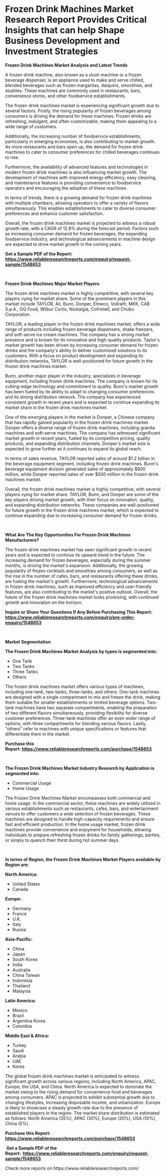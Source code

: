 <p><h1>Frozen Drink Machines Market Research Report Provides Critical Insights that can help Shape Business Development and Investment Strategies</h1></p><p><strong>Frozen Drink Machines Market Analysis and Latest Trends</strong></p>
<p><p>A frozen drink machine, also known as a slush machine or a frozen beverage dispenser, is an appliance used to make and serve chilled, blended beverages such as frozen margaritas, daiquiris, smoothies, and slushies. These machines are commonly used in restaurants, bars, convenience stores, and other foodservice establishments.</p><p>The frozen drink machines market is experiencing significant growth due to several factors. Firstly, the rising popularity of frozen beverages among consumers is driving the demand for these machines. Frozen drinks are refreshing, indulgent, and often customizable, making them appealing to a wide range of customers.</p><p>Additionally, the increasing number of foodservice establishments, particularly in emerging economies, is also contributing to market growth. As more restaurants and bars open up, the demand for frozen drink machines to cater to consumer preferences for chilled beverages continues to rise.</p><p>Furthermore, the availability of advanced features and technologies in modern frozen drink machines is also influencing market growth. The development of machines with improved energy efficiency, easy cleaning, and maintenance features is providing convenience to foodservice operators and encouraging the adoption of these machines.</p><p>In terms of trends, there is a growing demand for frozen drink machines with multiple chambers, allowing operators to offer a variety of flavors simultaneously. This enables establishments to cater to diverse consumer preferences and enhance customer satisfaction.</p><p>Overall, the frozen drink machines market is projected to witness a robust growth rate, with a CAGR of 12.8% during the forecast period. Factors such as increasing consumer demand for frozen beverages, the expanding foodservice industry, and technological advancements in machine design are expected to drive market growth in the coming years.</p></p>
<p><strong>Get a Sample PDF of the Report:&nbsp; <a href="https://www.reliableresearchreports.com/enquiry/request-sample/1548653">https://www.reliableresearchreports.com/enquiry/request-sample/1548653</a></strong></p>
<p>&nbsp;</p>
<p><strong>Frozen Drink Machines Major Market Players</strong></p>
<p><p>The frozen drink machines market is highly competitive, with several key players vying for market share. Some of the prominent players in this market include TAYLOR, Ali, Bunn, Donper, Elmeco, Vollrath, MKK, CAB S.p.A., GQ Food, Wilbur Curtis, Nostalgia, Cofrimell, and Chubu Corporation.</p><p>TAYLOR, a leading player in the frozen drink machines market, offers a wide range of products including frozen beverage dispensers, shake freezers, and soft-serve ice cream machines. The company has a strong market presence and is known for its innovative and high-quality products. Taylor's market growth has been driven by increasing consumer demand for frozen drinks and the company's ability to deliver customized solutions to its customers. With a focus on product development and expanding its distribution networks, TAYLOR is well-positioned for future growth in the frozen drink machines market.</p><p>Bunn, another major player in the industry, specializes in beverage equipment, including frozen drink machines. The company is known for its cutting-edge technology and commitment to quality. Bunn's market growth has been fueled by its ability to adapt to changing consumer preferences and its strong distribution network. The company has experienced consistent growth in recent years and is expected to continue expanding its market share in the frozen drink machines market.</p><p>One of the emerging players in the market is Donper, a Chinese company that has rapidly gained popularity in the frozen drink machines market. Donper offers a diverse range of frozen drink machines, including granita machines and soft-serve machines. The company has witnessed significant market growth in recent years, fueled by its competitive pricing, quality products, and expanding distribution channels. Donper's market size is expected to grow further as it continues to expand its global reach.</p><p>In terms of sales revenue, TAYLOR reported sales of around $1.2 billion in the beverage equipment segment, including frozen drink machines. Bunn's beverage equipment division generated sales of approximately $900 million, while Donper reported sales of over $500 million in the frozen drink machines market.</p><p>Overall, the frozen drink machines market is highly competitive, with several players vying for market share. TAYLOR, Bunn, and Donper are some of the key players driving market growth, with their focus on innovation, quality, and expanding distribution networks. These companies are well-positioned for future growth in the frozen drink machines market, which is expected to continue expanding due to increasing consumer demand for frozen drinks.</p></p>
<p>&nbsp;</p>
<p><strong>What Are The Key Opportunities For Frozen Drink Machines Manufacturers?</strong></p>
<p><p>The frozen drink machines market has seen significant growth in recent years and is expected to continue its upward trend in the future. The increasing demand for frozen beverages, especially during the summer months, is driving the market's expansion. Additionally, the growing popularity of frozen cocktails and smoothies among consumers, as well as the rise in the number of cafes, bars, and restaurants offering these drinks, are fueling the market's growth. Furthermore, technological advancements in frozen drink machines, such as improved efficiency and user-friendly features, are also contributing to the market's positive outlook. Overall, the future of the frozen drink machines market looks promising, with continued growth and innovation on the horizon.</p></p>
<p><strong>Inquire or Share Your Questions If Any Before Purchasing This Report: <a href="https://www.reliableresearchreports.com/enquiry/pre-order-enquiry/1548653">https://www.reliableresearchreports.com/enquiry/pre-order-enquiry/1548653</a></strong></p>
<p>&nbsp;</p>
<p><strong>Market Segmentation</strong></p>
<p><strong>The Frozen Drink Machines Market Analysis by types is segmented into:</strong></p>
<p><ul><li>One Tank</li><li>Two Tanks</li><li>Three Tanks</li><li>Others</li></ul></p>
<p><p>The frozen drink machines market offers various types of machines, including one-tank, two-tanks, three-tanks, and others. One-tank machines are designed with a single compartment to mix and freeze the drink, making them suitable for smaller establishments or limited beverage options. Two-tank machines have two separate compartments, enabling the preparation of two different flavors simultaneously, providing flexibility for diverse customer preferences. Three-tank machines offer an even wider range of options, with three compartments for blending various flavors. Lastly, "others" refer to machines with unique specifications or features that differentiate them in the market.</p></p>
<p><strong>Purchase this Report:&nbsp;<a href="https://www.reliableresearchreports.com/purchase/1548653">https://www.reliableresearchreports.com/purchase/1548653</a></strong></p>
<p>&nbsp;</p>
<p><strong>The Frozen Drink Machines Market Industry Research by Application is segmented into:</strong></p>
<p><ul><li>Commercial Usage</li><li>Home Usage</li></ul></p>
<p><p>The Frozen Drink Machines Market encompasses both commercial and home usage. In the commercial sector, these machines are widely utilized in various establishments such as restaurants, cafes, bars, and entertainment venues to offer customers a wide selection of frozen beverages. These machines are designed to handle high-capacity requirements and ensure fast and efficient production. In the home usage market, frozen drink machines provide convenience and enjoyment for households, allowing individuals to prepare refreshing frozen drinks for family gatherings, parties, or simply to quench their thirst during hot summer days.</p></p>
<p>&nbsp;</p>
<p><strong>In terms of Region, the Frozen Drink Machines Market Players available by Region are:</strong></p>
<p>
    <p> <strong> North America: </strong>
        <ul>
            <li>United States</li>
            <li>Canada</li>
        </ul>
        </p> 
    <p> <strong> Europe: </strong>
        <ul>
            <li>Germany</li>
            <li>France</li>
            <li>U.K.</li>
            <li>Italy</li>
            <li>Russia</li>
        </ul>
        </p> 
    <p> <strong> Asia-Pacific: </strong>
        <ul>
            <li>China</li>
            <li>Japan</li>
            <li>South Korea</li>
            <li>India</li>
            <li>Australia</li>
            <li>China Taiwan</li>
            <li>Indonesia</li>
            <li>Thailand</li>
            <li>Malaysia</li>
        </ul>
        </p> 
    <p> <strong> Latin America: </strong>
        <ul>
            <li>Mexico</li>
            <li>Brazil</li>
            <li>Argentina Korea</li>
            <li>Colombia</li>
        </ul>
        </p> 
    <p> <strong> Middle East & Africa: </strong>
        <ul>
            <li>Turkey</li>
            <li>Saudi</li>
            <li>Arabia</li>
            <li>UAE</li>
            <li>Korea</li>
        </ul>
    </p>
    </p>
<p><p>The global frozen drink machines market is anticipated to witness significant growth across various regions, including North America, APAC, Europe, the USA, and China. North America is expected to dominate the market owing to the rising demand for convenience food and beverages among consumers. APAC is projected to exhibit substantial growth due to changing lifestyles, increasing disposable income, and urbanization. Europe is likely to showcase a steady growth rate due to the presence of established players in the region. The market share distribution is estimated as follows: North America (35%), APAC (30%), Europe (20%), USA (10%), China (5%).</p></p>
<p><strong>Purchase this Report: <a href="https://www.reliableresearchreports.com/purchase/1548653">https://www.reliableresearchreports.com/purchase/1548653</a></strong></p>
<p>&nbsp;<strong>Get a Sample PDF of the Report:&nbsp;&nbsp;<a href="https://www.reliableresearchreports.com/enquiry/request-sample/1548653">https://www.reliableresearchreports.com/enquiry/request-sample/1548653</a></strong></p>
<p><strong></strong></p>
<p>Check more reports on https://www.reliableresearchreports.com/</p>